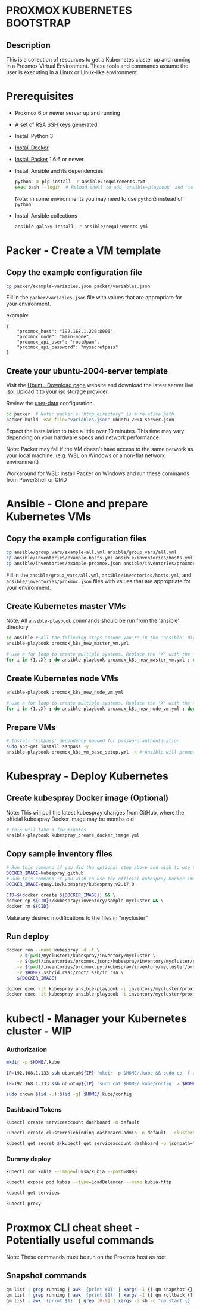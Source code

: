 # PROXMOX KUBERNETES BOOTSTRAP

## Description
This is a collection of resources to get a Kubernetes cluster up and running in a Proxmox Virtual Environment. These tools and commands assume the user is executing in a Linux or Linux-like environment.
# Prerequisites
* Proxmox 6 or newer server up and running
* A set of RSA SSH keys generated
* Install Python 3
* [Install Docker](https://github.com/docker/docker-install#usage)
* [Install Packer](https://learn.hashicorp.com/tutorials/packer/getting-started-install) 1.6.6 or newer
* Install Ansible and its dependencies

    ```bash
    python -m pip install -r ansible/requirements.txt
    exec bash --login  # Reload shell to add 'ansible-playbook' and 'ansible-galaxy' to your path
    ```
    Note: in some environments you may need to use `python3` instead of `python`
* Install Ansible collections
    ```bash
    ansible-galaxy install -r ansible/requirements.yml
    ```

# Packer - Create a VM template
## Copy the example configuration file
```bash
cp packer/example-variables.json packer/variables.json
```
Fill in the `packer/variables.json` file with values that are appropriate for your environment.

example:
```
{
    "proxmox_host": "192.168.1.220:8006",
    "proxmox_node": "main-node",
    "proxmox_api_user": "root@pam",
    "proxmox_api_password": "mysecretpass"
}
```

## Create your ubuntu-2004-server template
Visit the [Ubuntu Download page](https://releases.ubuntu.com/20.04/) website and download the latest server live iso.
Upload it to your iso storage provider.

Review the [user-data](./packer/ubuntu-20.04-server/user-data) configuration.

```bash
cd packer  # Note: packer's 'http_directory' is a relative path
packer build -var-file="variables.json" ubuntu-2004-server.json
```
Expect the installation to take a little over 10 minutes. This time may vary depending on your hardware specs and network performance.

Note: Packer may fail if the VM doesn't have access to the same network as your local machine. (e.g. WSL on Windows or a non-flat network environment)

Workaround for WSL: Install Packer on Windows and run these commands from PowerShell or CMD

# Ansible - Clone and prepare Kubernetes VMs

## Copy the example configuration files
```bash
cp ansible/group_vars/example-all.yml ansible/group_vars/all.yml
cp ansible/inventories/example-hosts.yml ansible/inventories/hosts.yml
cp ansible/inventories/example-proxmox.json ansible/inventories/proxmox.json
```
Fill in the `ansible/group_vars/all.yml`, `ansible/inventories/hosts.yml`, and `ansible/inventories/proxmox.json` files with values that are appropriate for your environment.

## Create Kubernetes master VMs
Note: All `ansible-playbook` commands should be run from the 'ansible' directory

```bash
cd ansible # All the following steps assume you're in the 'ansible' directory
ansible-playbook proxmox_k8s_new_master_vm.yml

# Use a for loop to create multiple systems. Replace the 'X' with the number of VMs you want.
for i in {1..X} ; do ansible-playbook proxmox_k8s_new_master_vm.yml ; done
```
## Create Kubernetes node VMs
```bash
ansible-playbook proxmox_k8s_new_node_vm.yml

# Use a for loop to create multiple systems. Replace the 'X' with the number of VMs you want.
for i in {1..X} ; do ansible-playbook proxmox_k8s_new_node_vm.yml ; done
```

## Prepare VMs
```bash
# Install 'sshpass' dependency needed for password authentication
sudo apt-get install sshpass -y
ansible-playbook proxmox_k8s_vm_base_setup.yml -k # Ansible will prompt for a password. The default password defined in Packer is 'ubuntu'
```
# Kubespray - Deploy Kubernetes

## Create kubespray Docker image (Optional)
Note: This will pull the latest kubespray changes from GitHub, where the official kubespray Docker image may be months old
```bash
# This will take a few minutes
ansible-playbook kubespray_create_docker_image.yml
```
## Copy sample inventory files
```bash
# Run this command if you did the optional step above and wish to use the latest kubespray updates
DOCKER_IMAGE=kubespray_github
# Run this command if you wish to use the official kubespray Docker image
DOCKER_IMAGE=quay.io/kubespray/kubespray:v2.17.0

CID=$(docker create ${DOCKER_IMAGE}) && \
docker cp ${CID}:/kubespray/inventory/sample mycluster && \
docker rm ${CID}
```

Make any desired modifications to the files in "mycluster"

## Run deploy
```bash
docker run --name kubespray -d -t \
    -v $(pwd)/mycluster:/kubespray/inventory/mycluster \
    -v $(pwd)/inventories/proxmox.json:/kubespray/inventory/mycluster/proxmox.json \
    -v $(pwd)/inventories/proxmox.py:/kubespray/inventory/mycluster/proxmox.py \
    -v $HOME/.ssh/id_rsa:/root/.ssh/id_rsa \
    ${DOCKER_IMAGE}

docker exec -it kubespray ansible-playbook -i inventory/mycluster/proxmox.py --user=ubuntu --become --become-user=root cluster.yml
docker exec -it kubespray ansible-playbook -i inventory/mycluster/proxmox.py --user=ubuntu --become --become-user=root upgrade-cluster.yml -e kube_version=v1.19.7
```
# kubectl - Manager your Kubernetes cluster - WIP
### Authorization
```bash
mkdir -p $HOME/.kube

IP=192.168.1.133 ssh ubuntu@${IP} 'mkdir -p $HOME/.kube && sudo cp -f /etc/kubernetes/admin.conf $HOME/.kube/config'

IP=192.168.1.133 ssh ubuntu@${IP} 'sudo cat $HOME/.kube/config' > $HOME/.kube/config

sudo chown $(id -u):$(id -g) $HOME/.kube/config
```

### Dashboard Tokens
```bash
kubectl create serviceaccount dashboard -n default

kubectl create clusterrolebinding dashboard-admin -n default --clusterrole=cluster-admin --serviceaccount=default:dashboard

kubectl get secret $(kubectl get serviceaccount dashboard -o jsonpath="{.secrets[0].name}") -o jsonpath="{.data.token}" | base64 --decode
```

### Dummy deploy
```bash
kubectl run kubia --image=luksa/kubia --port=8080

kubectl expose pod kubia --type=LoadBalancer --name kubia-http

kubectl get services

kubectl proxy
```
# Proxmox CLI cheat sheet - Potentially useful commands
Note: These commands must be run on the Proxmox host as root
## Snapshot commands
```bash
qm list | grep running | awk '{print $1}' | xargs -I {} qm snapshot {} base --vmstate true
qm list | grep running | awk '{print $1}' | xargs -I {} qm rollback {} base
qm list | awk '{print $1}' | grep [0-9] | xargs -i sh -c "qm start {} || true"
```